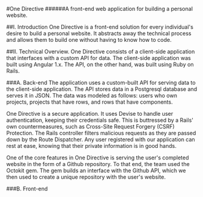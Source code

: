 #One Directive
######A front-end web application for building a personal website.

##I. Introduction
One Directive is a front-end solution for every individual's desire to build a personal website. It abstracts away the technical process and allows them to build one without having to know how to code.

##II. Technical Overview.
One Directive consists of a client-side application that interfaces with a custom API for data. The client-side application was built using Angular 1.x. The API, on the other hand, was built using Ruby on Rails.

###A. Back-end
The application uses a custom-built API for serving data to the client-side application. The API stores data in a Postgresql database and serves it in JSON. The data was modeled as follows: users who own projects, projects that have rows, and rows that have components.

One Directive is a secure application. It uses Devise to handle user authentication, keeping their credentials safe. This is buttressed by a Rails' own countermeasures, such as Cross-Site Request Forgery (CSRF) Protection. The Rails controller filters malicious requests as they are passed down by the Route Dispatcher. Any user registered with our application can rest at ease, knowing that their private information is in good hands.

One of the core features in One Directive is serving the user's completed website in the form of a Github repository. To that end, the team used the Octokit gem. The gem builds an interface with the Github API, which we then used to create a unique repository with the user's website.

###B. Front-end
